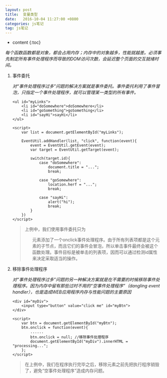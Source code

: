 ```yaml
---
layout: post
title:  变量类型
date:   2016-10-04 11:27:00 +0800
categories: js笔记
tag: js笔记
---
```


* content
{:toc}


*每个函数函数都是对象，都会占用内存；内存中的对象越多，性能就越差。必须事先制定所有事件处理程序而导致的DOM访问次数，会延迟整个页面的交互就绪时间。*
1. 事件委托
    
    *对“事件处理程序过多”问题的解决方案就是事件委托。事件委托利用了事件冒泡，只指定一个事件处理程序，就可以管理某一类型的所有事件。*

    ```
    <ul id="myLinks">
        <li id="doSomewhere">doSomewhere</li>
        <li id="goSomething">goSomething</li>
        <li id="sayHi">sayHi</li>
    </ul>
    
    <script>
        var list = document.getElementById("myLinks");
        
        EventUtil.addHandler(list, "click", function(event){
            event = EventUtil.getEvent(event);
            var target = EventUtil.getTarget(event);
            
            switch(target.id){
                case "doSomewhere":
                    document.title = "...";
                    break;
                
                case "goSomewhere":
                    location.herf = "...";
                    break;
                    
                case "sayHi":
                    alert("hi");
                    break;
            }
        })
    </script>
    ```
    >上例中，我们使用事件委托只为<ul>元素添加了一个onclick事件处理程序。由于所有列表项都是这个元素的子节点，而且它们的事件会冒泡，所以单击事件最终会被这个函数处理。事件目标是被单击的列表项，因而可以通过检测id属性来决定采取适当的操作。
    
2. 移除事件处理程序
    
    *对“事件处理程序过多”问题的另一种解决方案就是在不需要的时候移除事件处理程序。因为内存中留有那些过时不用的“空事件处理程序”（dangling event handler），也是造成WEB应用程序内存与性能问题的主要原因*

    ```
    <div id="myDiv">
        <input type="button" value="click me" id="myBtn">
    </div>
    
    <script>
        var btn = document.getElementById("myBtn");
        btn.onclick = function(event){
            ......
            btn.onclick = null; //移除事件处理程序
            document.getElementById("myDiv").innerHTML = "processing...";
        };
    </script>
    ```
    
    >在上例中，我们在程序执行完毕之后，移除元素之前先把执行程序销毁了，避免“空事件处理程序”造成内存问题。